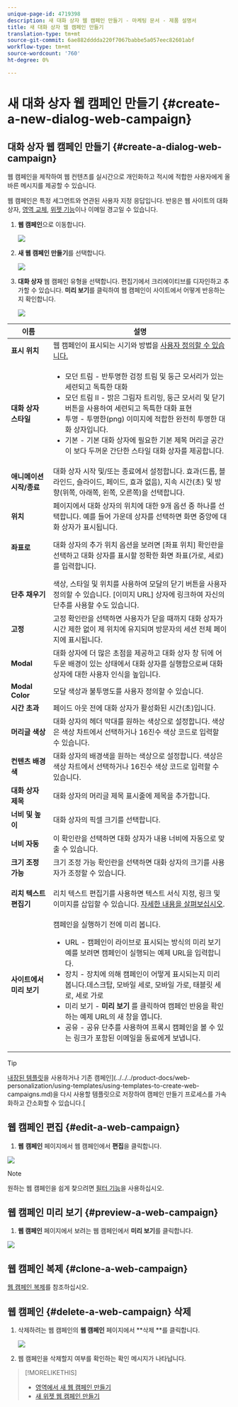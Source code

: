 ```yaml
---
unique-page-id: 4719398
description: 새 대화 상자 웹 캠페인 만들기 - 마케팅 문서 - 제품 설명서
title: 새 대화 상자 웹 캠페인 만들기
translation-type: tm+mt
source-git-commit: 6ae882dddda220f7067babbe5a057eec82601abf
workflow-type: tm+mt
source-wordcount: '760'
ht-degree: 0%

---
```



# 새 대화 상자 웹 캠페인 만들기 {#create-a-new-dialog-web-campaign}

## 대화 상자 웹 캠페인 만들기 {#create-a-dialog-web-campaign}

웹 캠페인을 제작하여 웹 컨텐츠를 실시간으로 개인화하고 적시에 적합한 사용자에게 올바른 메시지를 제공할 수 있습니다.

웹 캠페인은 특정 세그먼트와 연관된 사용자 지정 응답입니다. 반응은 웹 사이트의 대화 상자, [영역 교체](create-a-new-in-zone-web-campaign.md), [위젯 기능](create-a-new-widget-web-campaign.md)이나 이메일 경고일 수 있습니다.

1. **웹 캠페인**&#x200B;으로 이동합니다.

   ![](assets/image2016-8-18-15-3a48-3a45.png)

1. **새 웹 캠페인 만들기**&#x200B;를 선택합니다.

   ![](assets/image2016-11-4-10-3a58-3a32.png)

1. **대화 상자** 웹 캠페인 유형을 선택합니다. 편집기에서 크리에이티브를 디자인하고 추가할 수 있습니다. **미리 보기**&#x200B;를 클릭하여 웹 캠페인이 사이트에서 어떻게 반응하는지 확인합니다.

   ![](assets/new-3.png)

<table> 
 <thead> 
  <tr> 
   <th colspan="1" rowspan="1">이름</th> 
   <th colspan="1" rowspan="1">설명</th> 
  </tr> 
 </thead> 
 <tbody> 
  <tr> 
   <td colspan="1"><strong>표시 위치</strong></td> 
   <td colspan="1">웹 캠페인이 표시되는 시기와 방법을 <a href="https://docs.marketo.com/display/DOCS/Set+How+Your+Web+Campaign+Displays" rel="nofollow">사용자 정의할 수 있습니다.</a></td> 
  </tr> 
  <tr> 
   <td colspan="1" rowspan="1"><strong>대화 상자 스타일</strong></td> 
   <td colspan="1" rowspan="1"> 
    <ul> 
     <li>모던 트림 - 반투명한 검정 트림 및 둥근 모서리가 있는 세련되고 독특한 대화</li> 
     <li>모던 트림 II - 밝은 그림자 트리밍, 둥근 모서리 및 닫기 버튼을 사용하여 세련되고 독특한 대화 표현</li> 
     <li>투명 - 투명한(png) 이미지에 적합한 완전히 투명한 대화 상자입니다. </li> 
     <li>기본 - 기본 대화 상자에 필요한 기본 제목 머리글 공간이 보다 두꺼운 간단한 스타일 대화 상자를 제공합니다.</li> 
    </ul></td> 
  </tr> 
  <tr> 
   <td colspan="1"><strong>애니메이션 시작/종료</strong></td> 
   <td colspan="1">대화 상자 시작 및/또는 종료에서 설정합니다. 효과(드롭, 블라인드, 슬라이드, 페이드, 효과 없음), 지속 시간(초) 및 방향(위쪽, 아래쪽, 왼쪽, 오른쪽)을 선택합니다.</td> 
  </tr> 
  <tr> 
   <td colspan="1" rowspan="1"><p><strong>위치</strong></p></td> 
   <td colspan="1" rowspan="1">페이지에서 대화 상자의 위치에 대한 9개 옵션 중 하나를 선택합니다. 예를 들어 가운데 상자를 선택하면 화면 중앙에 대화 상자가 표시됩니다.</td> 
  </tr> 
  <tr> 
   <td colspan="1" rowspan="1"><p><strong>좌표로</strong></p><p><br></p></td> 
   <td colspan="1" rowspan="1">대화 상자의 추가 위치 옵션을 보려면 [좌표 위치] 확인란을 선택하고 대화 상자를 표시할 정확한 화면 좌표(가로, 세로)를 입력합니다.</td> 
  </tr> 
  <tr> 
   <td colspan="1"><strong>단추 채우기</strong></td> 
   <td colspan="1">색상, 스타일 및 위치를 사용하여 모달의 닫기 버튼을 사용자 정의할 수 있습니다. [이미지 URL] 상자에 링크하여 자신의 단추를 사용할 수도 있습니다.</td> 
  </tr> 
  <tr> 
   <td colspan="1"><strong>고정</strong></td> 
   <td colspan="1">고정 확인란을 선택하면 사용자가 닫을 때까지 대화 상자가 시간 제한 없이 제 위치에 유지되며 방문자의 세션 전체 페이지에 표시됩니다.</td> 
  </tr> 
  <tr> 
   <td colspan="1"><strong>Modal</strong></td> 
   <td colspan="1">대화 상자에 더 많은 초점을 제공하고 대화 상자 창 뒤에 어두운 배경이 있는 상태에서 대화 상자를 실행함으로써 대화 상자에 대한 사용자 인식을 높입니다.</td> 
  </tr> 
  <tr> 
   <td colspan="1"><strong>Modal Color</strong></td> 
   <td colspan="1">모달 색상과 불투명도를 사용자 정의할 수 있습니다.</td> 
  </tr> 
  <tr> 
   <td colspan="1"><strong>시간 초과 </strong></td> 
   <td colspan="1">페이드 아웃 전에 대화 상자가 활성화된 시간(초)입니다.</td> 
  </tr> 
  <tr> 
   <td colspan="1"><strong>머리글 색상</strong></td> 
   <td colspan="1">대화 상자의 헤더 막대를 원하는 색상으로 설정합니다. 색상은 색상 차트에서 선택하거나 16진수 색상 코드로 입력할 수 있습니다. </td> 
  </tr> 
  <tr> 
   <td colspan="1"><strong>컨텐츠 배경색 </strong></td> 
   <td colspan="1">대화 상자의 배경색을 원하는 색상으로 설정합니다. 색상은 색상 차트에서 선택하거나 16진수 색상 코드로 입력할 수 있습니다. </td> 
  </tr> 
  <tr> 
   <td colspan="1"><strong>대화 상자 제목</strong></td> 
   <td colspan="1">대화 상자의 머리글 제목 표시줄에 제목을 추가합니다.</td> 
  </tr> 
  <tr> 
   <td colspan="1"><strong>너비 및 높이</strong></td> 
   <td colspan="1">대화 상자의 픽셀 크기를 선택합니다.</td> 
  </tr> 
  <tr> 
   <td colspan="1"><strong>너비 자동</strong></td> 
   <td colspan="1">이 확인란을 선택하면 대화 상자가 내용 너비에 자동으로 맞출 수 있습니다.</td> 
  </tr> 
  <tr> 
   <td colspan="1"><strong>크기 조정 가능 </strong></td> 
   <td colspan="1">크기 조정 가능 확인란을 선택하면 대화 상자의 크기를 사용자가 조정할 수 있습니다.</td> 
  </tr> 
  <tr> 
   <td colspan="1"><strong>리치 텍스트 편집기</strong></td> 
   <td colspan="1"><p>리치 텍스트 편집기를 사용하면 텍스트 서식 지정, 링크 및 이미지를 삽입할 수 있습니다. <a href="using-the-web-personalization-rich-text-editor.md">자세한 내용을 살펴보십시오</a>.</p></td> 
  </tr> 
  <tr> 
   <td colspan="1"><strong>사이트에서 미리 보기</strong></td> 
   <td colspan="1">캠페인을 실행하기 전에 미리 봅니다.<br> 
    <ul> 
     <li>URL - 캠페인이 라이브로 표시되는 방식의 미리 보기 예를 보려면 캠페인이 실행되는 예제 URL을 입력합니다.</li> 
     <li>장치 - 장치에 의해 캠페인이 어떻게 표시되는지 미리 봅니다.데스크탑, 모바일 세로, 모바일 가로, 태블릿 세로, 세로 가로<br></li> 
     <li>미리 보기 - <strong>미리 보기 </strong>를 클릭하여 캠페인 반응을 확인하는 예제 URL의 새 창을 엽니다. </li> 
     <li>공유 - 공유 단추를 사용하여 프록시 캠페인을 볼 수 있는 링크가 포함된 이메일을 동료에게 보냅니다.</li> 
    </ul></td> 
  </tr> 
 </tbody> 
</table>

>[!TIP]
>
>[내장된 템플릿](../../../product-docs/web-personalization/using-templates/using-templates-to-create-web-campaigns.md)을 사용하거나 기존 캠페인](../../../product-docs/web-personalization/using-templates/using-templates-to-create-web-campaigns.md)을 다시 사용할 템플릿으로 저장하여 캠페인 만들기 프로세스를 가속화하고 간소화할 수 있습니다.[

## 웹 캠페인 편집 {#edit-a-web-campaign}

1. **웹** **캠페인** 페이지에서 웹 캠페인에서 **편집**&#x200B;을 클릭합니다.

![](assets/image2016-11-4-11-3a6-3a19.png)

>[!NOTE]
>
>원하는 웹 캠페인을 쉽게 찾으려면 [필터 기능](filter-web-campaigns.md)을 사용하십시오.

## 웹 캠페인 미리 보기 {#preview-a-web-campaign}

1. **웹 캠페인** 페이지에서 보려는 웹 캠페인에서 **미리 보기**&#x200B;를 클릭합니다.

![](assets/image2016-11-4-11-3a8-3a58.png)

## 웹 캠페인 복제 {#clone-a-web-campaign}

[웹 캠페인 복제](clone-a-web-campaign.md)를 참조하십시오.

## 웹 캠페인 {#delete-a-web-campaign} 삭제

1. 삭제하려는 웹 캠페인의 **웹 캠페인** 페이지에서 **삭제 **를 클릭합니다.

   ![](assets/web-campaigns-1-delete-hand.png)

1. 웹 캠페인을 삭제할지 여부를 확인하는 확인 메시지가 나타납니다.

>[!MORELIKETHIS]
>
>* [영역에서 새 웹 캠페인 만들기](create-a-new-in-zone-web-campaign.md)
>* [새 위젯 웹 캠페인 만들기](create-a-new-widget-web-campaign.md)

